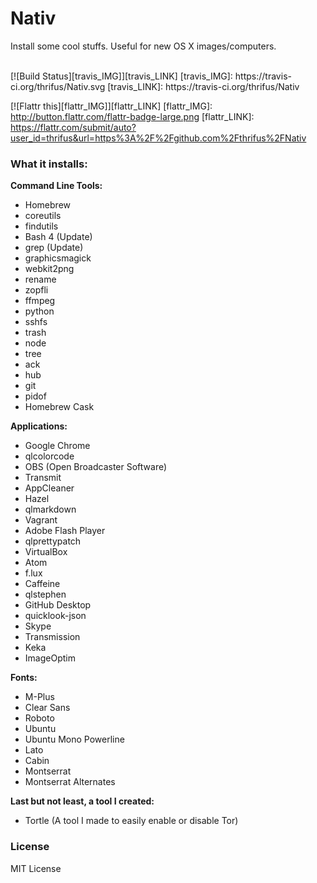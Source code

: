 # Nativ
Install some cool stuffs. Useful for new OS X images/computers.

<br />
[![Build Status][travis_IMG]][travis_LINK]
[travis_IMG]: https://travis-ci.org/thrifus/Nativ.svg
[travis_LINK]: https://travis-ci.org/thrifus/Nativ

[![Flattr this][flattr_IMG]][flattr_LINK]
[flattr_IMG]: http://button.flattr.com/flattr-badge-large.png
[flattr_LINK]: https://flattr.com/submit/auto?user_id=thrifus&url=https%3A%2F%2Fgithub.com%2Fthrifus%2FNativ

### What it installs:
__Command Line Tools:__
+ Homebrew
+ coreutils
+ findutils
+ Bash 4 (Update)
+ grep (Update)
+ graphicsmagick
+ webkit2png
+ rename
+ zopfli
+ ffmpeg
+ python
+ sshfs
+ trash
+ node
+ tree
+ ack
+ hub
+ git
+ pidof
+ Homebrew Cask

__Applications:__
+ Google Chrome
+ qlcolorcode
+ OBS (Open Broadcaster Software)
+ Transmit
+ AppCleaner
+ Hazel
+ qlmarkdown
+ Vagrant
+ Adobe Flash Player
+ qlprettypatch
+ VirtualBox
+ Atom
+ f.lux
+ Caffeine
+ qlstephen
+ GitHub Desktop
+ quicklook-json
+ Skype
+ Transmission
+ Keka
+ ImageOptim

__Fonts:__
+ M-Plus
+ Clear Sans
+ Roboto
+ Ubuntu
+ Ubuntu Mono Powerline
+ Lato
+ Cabin
+ Montserrat
+ Montserrat Alternates

__Last but not least, a tool I created:__
+ Tortle (A tool I made to easily enable or disable Tor)

### License
MIT License
